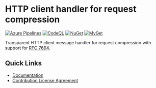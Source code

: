 # HTTP client handler for request compression
[![Azure Pipelines](https://dev.azure.com/alexanderkozlenko/github-pipelines/_apis/build/status/extensions-request-compression?branchName=main)](https://dev.azure.com/alexanderkozlenko/github-pipelines/_build/latest?definitionId=16&branchName=main)
[![CodeQL](https://github.com/alexanderkozlenko/extensions-request-compression/actions/workflows/codeql-analysis.yml/badge.svg)](https://github.com/alexanderkozlenko/extensions-request-compression/actions/workflows/codeql-analysis.yml)
[![NuGet](https://img.shields.io/nuget/vpre/Anemonis.Extensions.RequestCompression.svg?label=NuGet)](https://www.nuget.org/packages/Anemonis.Extensions.RequestCompression)
[![MyGet](https://img.shields.io/myget/alexanderkozlenko/vpre/Anemonis.Extensions.RequestCompression.svg?label=MyGet)](https://www.myget.org/feed/alexanderkozlenko/package/nuget/Anemonis.Extensions.RequestCompression)

Transparent HTTP client message handler for request compression with support for [RFC 7694](https://httpwg.org/specs/rfc7694.html).

## Quick Links

- [Documentation](./DOCUMENTATION.md)
- [Contribution License Agreement](./CONTRIBUTION_LICENSE_AGREEMENT.md)
